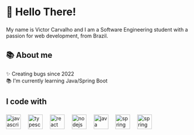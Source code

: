 <h1 align="left"> 👋 Hello There!</h1>

###

<p align="left">My name is Victor Carvalho and I am a Software Engineering student with a passion for web development, from Brazil.</p>

###

<h2 align="left"> 📚 About me</h2>

###

<p align="left">✨ Creating bugs since 2022<br>📚 I'm currently learning Java/Spring Boot<br>

###

<h2 align="left">I code with</h2>

###

<div align="left">
    <img src="https://cdn.jsdelivr.net/gh/devicons/devicon/icons/javascript/javascript-original.svg" height="40" alt="javascript logo"  />
  <img width="12" />
  <img src="https://cdn.jsdelivr.net/gh/devicons/devicon/icons/typescript/typescript-original.svg" height="40" alt="typescript logo"  />
  <img width="12" />
  <img src="https://cdn.jsdelivr.net/gh/devicons/devicon/icons/react/react-original.svg" height="40" alt="react logo"  />
  <img width="12" />
  <img src="https://cdn.jsdelivr.net/gh/devicons/devicon/icons/nodejs/nodejs-original.svg" height="40" alt="nodejs logo"  />
  <img width="12" />
  <img src="https://cdn.jsdelivr.net/gh/devicons/devicon/icons/java/java-original.svg" height="40" alt="java logo"  />
  <img width="12" />
  <img src="https://cdn.jsdelivr.net/gh/devicons/devicon/icons/spring/spring-original.svg" height="40" alt="spring logo"  />
      <img width="12" />
  <img src="https://cdn.jsdelivr.net/gh/devicons/devicon/icons/python/python-original.svg" height="40" alt="spring logo"  />
</div>

###

